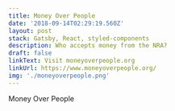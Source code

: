 ```yaml
---
title: Money Over People
date: '2018-09-14T02:29:19.560Z'
layout: post
stack: Gatsby, React, styled-components
description: Who accepts money from the NRA?
draft: false
linkText: Visit moneyoverpeople.org
linkUrl: https://www.moneyoverpeople.org/
img: './moneyoverpeople.png'
---
```


Money Over People
